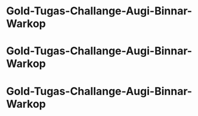 # Gold-Tugas-Challange-Augi-Binnar-Warkop
# Gold-Tugas-Challange-Augi-Binnar-Warkop
# Gold-Tugas-Challange-Augi-Binnar-Warkop
